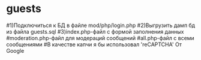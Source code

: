 # guests
#1)Подключиться к БД в файле mod/php/login.php
#2)Выгрузить дамп бд из файла guests.sql
#3)index.php-файл с формой заполнения данных
#moderation.php-файл для модераций сообщений
#all.php-файл с всеми сообщениями
#В качестве капчи я бы использовал 'reCAPTCHA' От Google
